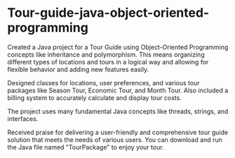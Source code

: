# Tour-guide-java-object-oriented-programming


Created a Java project for a Tour Guide using Object-Oriented Programming concepts like inheritance and polymorphism. This means organizing different types of locations and tours in a logical way and allowing for flexible behavior and adding new features easily.

Designed classes for locations, user preferences, and various tour packages like Season Tour, Economic Tour, and Month Tour. Also included a billing system to accurately calculate and display tour costs.

The project uses many fundamental Java concepts like threads, strings, and interfaces.

Received praise for delivering a user-friendly and comprehensive tour guide solution that meets the needs of various users. You can download and run the Java file named "TourPackage" to enjoy your tour.
